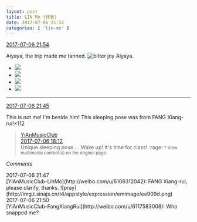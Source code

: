 ```yaml
---
layout: post
title: LIN Mo (林墨)
date: 2017-07-06 21:54
categories: [ 'lin-mo' ]
---
```


<div class="weibo-info">
  <a href="http://weibo.com/6108312042/FbaPg8yML">2017-07-06 21:54</a>
</div>

Aiyaya, the trip made me tanned. ![bitter joy](http://img.t.sinajs.cn/t4/appstyle/expression/ext/normal/2c/moren_yunbei_org.png) Aiyaya.

<!-- more -->

<ul class="weibo-pic-list-2">
  <li class="weibo-pic">
    <a href="http://wx4.sinaimg.cn/mw690/006FnQZYgy1fhai8rzu2tj33402c0b2a.jpg"><img src="http://wx4.sinaimg.cn/thumb150/006FnQZYgy1fhai8rzu2tj33402c0b2a.jpg" /></a>
  </li>
  <li class="weibo-pic">
    <a href="http://wx2.sinaimg.cn/mw690/006FnQZYgy1fhai8w7bkfj32c0340hdu.jpg"><img src="http://wx2.sinaimg.cn/thumb150/006FnQZYgy1fhai8w7bkfj32c0340hdu.jpg" /></a>
  </li>
  <li class="weibo-pic">
    <a href="http://wx3.sinaimg.cn/mw690/006FnQZYgy1fhai90ihz2j32c02c0kjm.jpg"><img src="http://wx3.sinaimg.cn/thumb150/006FnQZYgy1fhai90ihz2j32c02c0kjm.jpg" /></a>
  </li>
  <li class="weibo-pic">
    <a href="http://wx2.sinaimg.cn/mw690/006FnQZYgy1fhai93i63gj30ku112npd.jpg"><img src="http://wx2.sinaimg.cn/thumb150/006FnQZYgy1fhai93i63gj30ku112npd.jpg" /></a>
  </li>
</ul>

---

<div class="weibo-info">
  <a href="http://weibo.com/6108312042/FbaLEa39O">2017-07-06 21:45</a>
</div>

This is not me! I'm beside him! This sleeping pose was from FANG Xiang-rui!×112

> <div class="weibo-post-name">
>   <a href="http://weibo.com/u/6094546964">YiAnMusicClub</a>
> </div>
> <div class="weibo-info">
>   <a href="http://weibo.com/6094546964/Fb9nl6TsN">2017-07-06 18:12</a>
> </div>
> Unique sleeping pose … Wake up! It's time for class! :rage:  
> <small>* View multimedia content(s) on the original page.</small>

*Comments*

<div class="weibo-info">2017-07-06 21:47</div>
[YiAnMusicClub-LinMo](http://weibo.com/u/6108312042): FANG Xiang-rui, please clarify, thanks. ![pray](http://img.t.sinajs.cn/t4/appstyle/expression/emimage/ee909d.png)

<div class="weibo-info">2017-07-06 21:50</div>
[YiAnMusicClub-FangXiangRui](http://weibo.com/u/6117583008): Who snapped me?

